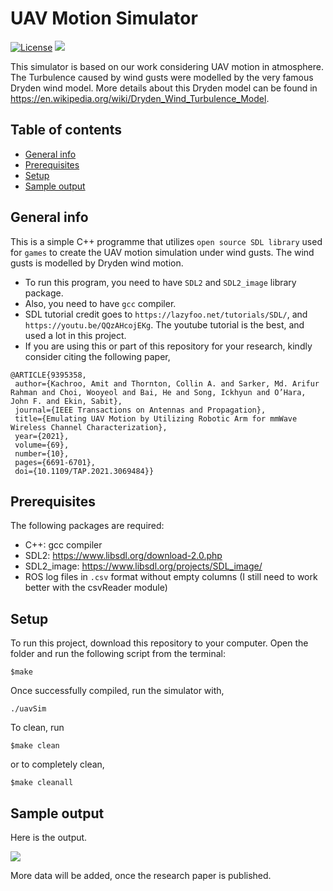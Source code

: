 # UAV Motion Simulator 

[![License](https://poser.pugx.org/ali-irawan/xtra/license.svg)](https://poser.pugx.org/ali-irawan/xtra/license.svg)
<img src= "img/C-blue.svg">

This simulator is based on our work considering UAV motion in atmosphere. The Turbulence caused by wind gusts were modelled by the very 
famous Dryden wind model. More details about this Dryden model can be found in https://en.wikipedia.org/wiki/Dryden_Wind_Turbulence_Model.


## Table of contents
* [General info](#general-info)
* [Prerequisites](#Prerequisites)
* [Setup](#setup)
* [Sample output](#sample-output)

## General info
This is a simple C++ programme that utilizes ```open source SDL library``` used for `games` to create the  UAV motion simulation 
under wind gusts. The wind gusts is modelled by Dryden wind motion. 
* To run this program, you need to have `SDL2` and `SDL2_image` library package.
* Also, you need to have `gcc` compiler.
* SDL tutorial credit goes to ```https://lazyfoo.net/tutorials/SDL/```, and ```https://youtu.be/QQzAHcojEKg```. The youtube tutorial is the best, and used a lot in this project.
* If you are using this or part of this repository for your research, kindly consider citing the following paper,

 ```
 @ARTICLE{9395358,
  author={Kachroo, Amit and Thornton, Collin A. and Sarker, Md. Arifur Rahman and Choi, Wooyeol and Bai, He and Song, Ickhyun and O’Hara, John F. and Ekin, Sabit},
  journal={IEEE Transactions on Antennas and Propagation}, 
  title={Emulating UAV Motion by Utilizing Robotic Arm for mmWave Wireless Channel Characterization}, 
  year={2021},
  volume={69},
  number={10},
  pages={6691-6701},
  doi={10.1109/TAP.2021.3069484}}
```


	
## Prerequisites
The following packages are required:
* C++: gcc compiler
* SDL2: https://www.libsdl.org/download-2.0.php
* SDL2_image: https://www.libsdl.org/projects/SDL_image/ 
* ROS log files in ```.csv``` format without empty columns (I still need to work better with the csvReader module)

	
## Setup
To run this project, download this repository to your computer. Open the folder and run the following script from the terminal:
```
$make
```
Once successfully compiled, run the simulator with,

```
./uavSim

```

To clean, run
```
$make clean
```
or to completely clean,

```
$make cleanall

```

## Sample output

Here is the output. 

<img src= "img/orig3.gif" align='center'> 

More data will be added, once the research paper is published.





